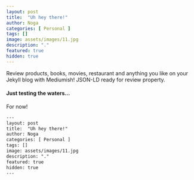```yaml
---
layout: post
title:  "Uh hey there!"
author: Noga
categories: [ Personal ]
tags: []
image: assets/images/11.jpg
description: "."
featured: true
hidden: true
---
```


Review products, books, movies, restaurant and anything you like on your Jekyll blog with Mediumish! JSON-LD ready for review property.

#### Just testing the waters...
For now! 

```html
---
layout: post
title:  "Uh hey there!"
author: Noga
categories: [ Personal ]
tags: []
image: assets/images/11.jpg
description: "."
featured: true
hidden: true
---
```
